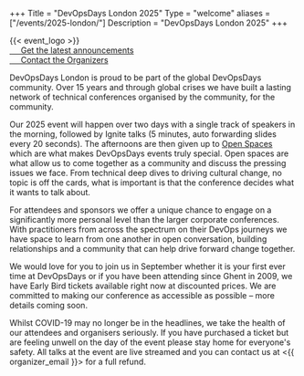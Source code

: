 +++
Title = "DevOpsDays London 2025"
Type = "welcome"
aliases = ["/events/2025-london/"]
Description = "DevOpsDays London 2025"
+++

<div class="row">
  <div class="col-md-4">
      {{< event_logo >}}
    <div class="d-flex flex-row">
      <div class="col-md-12">
        <div class="p-2">
          <a class="btn btn-secondary btn-block" href="https://devopsdays.us18.list-manage.com/subscribe?u=6c07d2ff23793b0dda5929f46&id=7aba07ba8c"> <i class="fa fa-list fa-lg"></i>&nbsp;&nbsp;
            &nbsp; Get the latest announcements</a>
        </div>
        <div class="p-2">
          <a class="btn btn-secondary btn-block" href="/events/2025-london/contact"> <i class="fa fa-envelope-o fa-lg"></i>&nbsp;&nbsp;
            &nbsp; Contact the Organizers</a>
        </div>
      </div>
    </div>
  </div>

  <div class="col-md-7">
    <p>DevOpsDays London is proud to be part of the global DevOpsDays community. Over 15 years and through global crises we have built a lasting network of technical conferences organised by the community, for the community.</p>
    <p>Our 2025 event will happen over two days with a single track of speakers in the morning, followed by Ignite talks (5 minutes, auto forwarding slides every 20 seconds). The afternoons are then given up to <a href="https://devopsdays.org/open-space-format/">Open Spaces</a> which are what makes DevOpsDays events truly special. Open spaces are what allow us to come together as a community and discuss the pressing issues we face. From technical deep dives to driving cultural change, no topic is off the cards, what is important is that the conference decides what it wants to talk about.</p>
    <p>For attendees and sponsors we offer a unique chance to engage on a significantly more personal level than the larger corporate conferences. With practitioners from across the spectrum on their DevOps journeys we have space to learn from one another in open conversation, building relationships and a community that can help drive forward change together.</p>
    <p>We would love for you to join us in September whether it is your first ever time at DevOpsDays or if you have been attending since Ghent in 2009, we have Early Bird tickets available right now at discounted prices. We are committed to making our conference as accessible as possible – more details coming soon.</p>
    <p>Whilst COVID-19 may no longer be in the headlines, we take the health of our attendees and organisers seriously. If you have purchased a ticket but are feeling unwell on the day of the event please stay home for everyone's safety. All talks at the event are live streamed and you can contact us at <{{ organizer_email }}> for a full refund.</p>
  </div>
</div>
